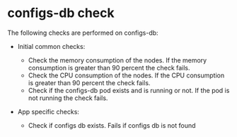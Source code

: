 # configs-db check

The following checks are performed on configs-db:

- Initial common checks:
    - Check the memory consumption of the nodes. If the memory consumption is greater than 90 percent the check fails.
    - Check the CPU consumption of the nodes. If the CPU consumption is greater than 90 percent the check fails.
    - Check if the configs-db pod exists and is running or not. If the pod is not running the check fails.

- App specific checks:
    - Check if configs db exists. Fails if configs db is not found